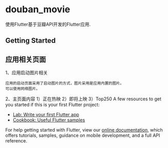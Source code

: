 # douban_movie

使用Flutter基于豆瓣API开发的Flutter应用.

## Getting Started
## 应用相关页面
1、应用启动图片相关
```
应用的启动页面采用了启动图片的方式，图片采用是应用内置的图片。
可以使用网络图片。
```
2、主页面内容
    1）正在热映
    2）即将上映
    3）Top250
A few resources to get you started if this is your first Flutter project:

- [Lab: Write your first Flutter app](https://flutter.io/docs/get-started/codelab)
- [Cookbook: Useful Flutter samples](https://flutter.io/docs/cookbook)

For help getting started with Flutter, view our 
[online documentation](https://flutter.io/docs), which offers tutorials, 
samples, guidance on mobile development, and a full API reference.
